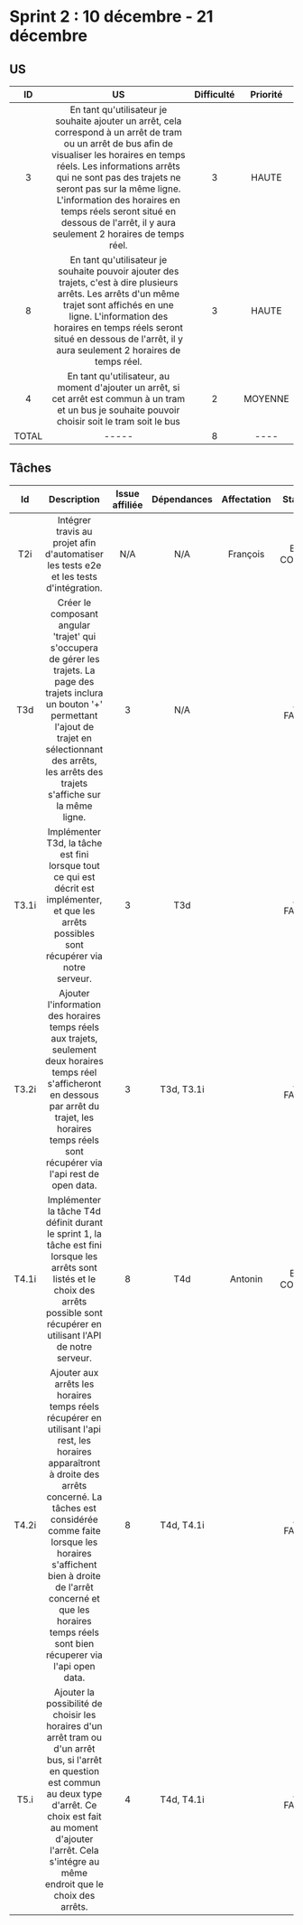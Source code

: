 # Sprint 2 : 10 décembre - 21 décembre

## US

| ID | US | Difficulté | Priorité |
|:--:|:--:|:----------:|:--------:|
|3| En tant qu'utilisateur je souhaite ajouter un arrêt, cela correspond à un arrêt de tram ou un arrêt de bus afin de visualiser les horaires en temps réels. Les informations arrêts qui ne sont pas des trajets ne seront pas sur la même ligne. L'information des horaires en temps réels seront situé en dessous  de l'arrêt, il y aura seulement 2 horaires de temps réel. |3|HAUTE|
|8| En tant qu'utilisateur je souhaite pouvoir ajouter des trajets, c'est à dire plusieurs arrêts. Les arrêts d'un même trajet sont affichés en une ligne. L'information des horaires en temps réels seront situé en dessous  de l'arrêt, il y aura seulement 2 horaires de temps réel. |3|HAUTE|
|4| En tant qu'utilisateur, au moment d'ajouter un arrêt, si cet arrêt est commun à un tram et un bus je souhaite pouvoir choisir soit le tram soit le bus |2|MOYENNE|
|TOTAL|-----|8|----|

## Tâches 

| Id | Description | Issue affiliée | Dépendances | Affectation | Statut |
|:---:|:---:|:---:|:---:|:---:|:---:|
|T2i| Intégrer travis au projet afin d'automatiser les tests e2e et les tests d'intégration.|N/A|N/A|François| EN COURS|
|T3d| Créer le composant angular 'trajet' qui s'occupera de gérer les trajets. La page des trajets inclura un bouton '+' permettant l'ajout de trajet en sélectionnant des arrêts, les arrêts des trajets s'affiche sur la même ligne. |3|N/A|  | A FAIRE|
|T3.1i|Implémenter T3d, la tâche est fini lorsque tout ce qui est décrit est implémenter, et que les arrêts possibles sont récupérer via notre serveur.|3|T3d|  | A FAIRE |
|T3.2i| Ajouter l'information des horaires temps réels aux trajets, seulement deux horaires temps réel s'afficheront en dessous par arrêt du trajet, les horaires temps réels sont récupérer via l'api rest de open data.|3|T3d, T3.1i|  | A FAIRE|
|T4.1i| Implémenter la tâche T4d définit durant le sprint 1, la tâche est fini lorsque les arrêts sont listés et le choix des arrêts possible sont récupérer en utilisant l'API de notre serveur.| 8 | T4d | Antonin | EN COURS |
|T4.2i| Ajouter aux arrêts les horaires temps réels récupérer en utilisant l'api rest, les horaires apparaîtront à droite des arrêts concerné. La tâches est considérée comme faite lorsque les horaires s'affichent bien à droite de l'arrêt concerné et que les horaires temps réels sont bien récuperer via l'api open data.| 8 |T4d, T4.1i | | A FAIRE |
| T5.i | Ajouter la possibilité de choisir les horaires d'un arrêt tram ou d'un arrêt bus, si l'arrêt en question est commun au deux type d'arrêt. Ce choix est fait au moment d'ajouter l'arrêt. Cela s'intégre au même endroit que le choix des arrêts. | 4 | T4d, T4.1i |  | A FAIRE |